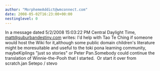 ```yaml
---
author: "MorphemeAddict@wmconnect.com"
date: 2008-05-02T16:23:00+00:00
nestinglevel: 0
---
```

In a message dated 5/2/2008 15:03:22 PM Central Daylight Time, [matt@suburbandestiny.com](mailto://matt@suburbandestiny.com) writes:
I'd help with Tao Te Ching if someone would host the Wiki for it,although some public domain children's literature might be moresuitable and useful to the toki pona learning community, maybeKiplings "just so stories" or Peter Pan.Somebody could continue the translation of Winnie-the-Pooh that I started.  Or start it over from scratch.jan Setepo / stevo